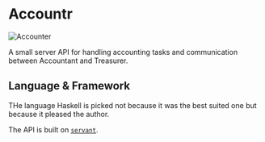 # Accountr
![Accounter](https://github.com/dtennander/accountr/workflows/Accounter/badge.svg?branch=master)

A small server API for handling accounting tasks and communication between Accountant and Treasurer.

## Language & Framework
THe language Haskell is picked not because it was the best suited one but because it pleased the author. 

The API is built on [`servant`][1].

[1]: https://www.servant.dev